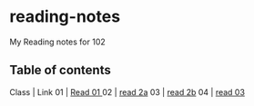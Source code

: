# reading-notes
My Reading notes for 102

## Table of contents 

Class | Link
01 | [Read 01 ](https://samahdasan.github.io/reading-notes/read001)
02 | [read 2a](https://samahdasan.github.io/reading-notes/sammarise) 
03 | [read 2b](https://samahdasan.github.io/reading-notes/gitSammarize)
04 | [read 03](https://samahdasan.github.io/reading-notes/read03)